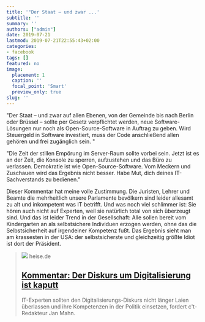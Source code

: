 ```yaml
---
title: '"Der Staat – und zwar ...'
subtitle: ''
summary: ''
authors: ["admin"]
date: 2019-07-21
lastmod: 2019-07-21T22:55:43+02:00
categories:
- facebook
tags: []
featured: no
image:
  placement: 1
  caption: ''
  focal_point: 'Smart'
  preview_only: true
slug: ''
---
```

"Der Staat – und zwar auf allen Ebenen, von der Gemeinde bis nach Berlin oder Brüssel – sollte per Gesetz verpflichtet werden, neue Software-Lösungen nur noch als Open-Source-Software in Auftrag zu geben. Wird Steuergeld in Software investiert, muss der Code anschließend allen gehören und frei zugänglich sein. "

"Die Zeit der stillen Empörung im Server-Raum sollte vorbei sein. Jetzt ist es an der Zeit, die Konsole zu sperren, aufzustehen und das Büro zu verlassen. Demokratie ist wie Open-Source-Software. Vom Meckern und Zuschauen wird das Ergebnis nicht besser. Habe Mut, dich deines IT-Sachverstands zu bedienen."

Dieser Kommentar hat meine volle Zustimmung. Die Juristen, Lehrer und Beamte die mehrheitlich unsere Parlamente bevölkern sind leider allesamt zu alt und inkompetent was IT betrifft. Und was noch viel schlimmer ist: Sie hören auch nicht auf Experten, weil sie natürlich total von sich überzeugt sind. Und das ist leider Trend in der Gesellschaft: Alle sollen bereit vom Kindergarten an als selbstsichere Individuen erzogen werden, ohne das die Selbstsicherheit auf irgendeiner Kompetenz fußt. Das Ergebnis sieht man am krassesten in der USA: der selbstsicherste und gleichzeitig größte Idiot ist dort der Präsident.
> [![](https://heise.cloudimg.io/bound/1200x1200/q85.png-lossy-85.webp-lossy-85.foil1/_www-heise-de_/imgs/18/2/7/1/5/7/7/0/20180912_EP-075624B_GEN_030_RESIZED_XL-e400f3375842360a.jpeg)](https://www.heise.de/newsticker/meldung/Kommentar-Der-Diskurs-um-Digitalisierung-ist-kaputt-4473895.html)
> heise.de
> ## [Kommentar: Der Diskurs um Digitalisierung ist kaputt](https://www.heise.de/newsticker/meldung/Kommentar-Der-Diskurs-um-Digitalisierung-ist-kaputt-4473895.html)
>
>IT-Experten sollten den Digitalisierungs-Diskurs nicht länger Laien überlassen und ihre Kompetenzen in der Politik einsetzen, fordert c't-Redakteur Jan Mahn.

